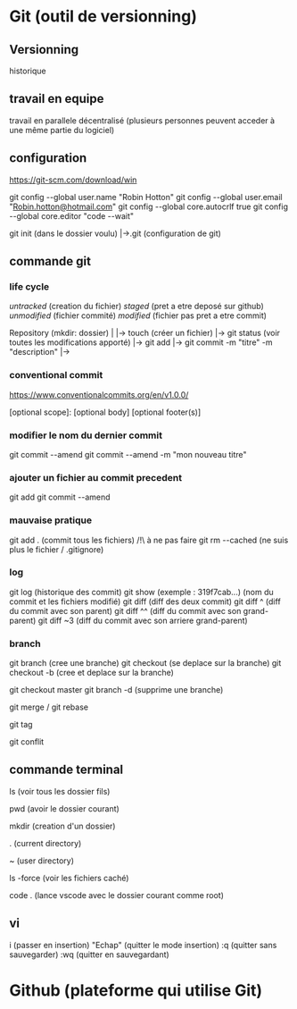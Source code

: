 # Git (outil de versionning)

## Versionning

historique

## travail en equipe

travail en parallele
décentralisé (plusieurs personnes peuvent acceder à une même partie du logiciel)

## configuration

https://git-scm.com/download/win

git config --global user.name "Robin Hotton"
git config --global user.email "Robin.hotton@hotmail.com"
git config --global core.autocrlf true
git config --global core.editor "code --wait"

git init (dans le dossier voulu)
|->.git (configuration de git)

## commande git

### life cycle

_untracked_ (creation du fichier)
_staged_ (pret a etre deposé sur github)
_unmodified_ (fichier commité)
_modified_ (fichier pas pret a etre commit)

Repository (mkdir: dossier)
|
|-> touch <filename> (créer un fichier)
|-> git status (voir toutes les modifications apporté)
|-> git add <fichier>
|-> git commit -m "titre" -m "description"
|->

### conventional commit

https://www.conventionalcommits.org/en/v1.0.0/

<type>[optional scope]: <description>
[optional body]
[optional footer(s)]

### modifier le nom du dernier commit

git commit --amend
git commit --amend -m "mon nouveau titre"

### ajouter un fichier au commit precedent

git add <fichier>
git commit --amend <fichier>

### mauvaise pratique

git add . (commit tous les fichiers) /!\ à ne pas faire
git rm --cached <fichier> (ne suis plus le fichier / .gitignore)

### log

git log (historique des commit)
git show <hash> (exemple : 319f7cab...) (nom du commit et les fichiers modifié)
git diff <hash1> <hash2> (diff des deux commit)
git diff <hash1>^ (diff du commit avec son parent)
git diff <hash1>^^ (diff du commit avec son grand-parent)
git diff <hash1>~3 (diff du commit avec son arriere grand-parent)

### branch

git branch <nom-branche> (cree une branche)
git checkout <nom-branche> (se deplace sur la branche)
git checkout -b <nom-branche> (cree et deplace sur la branche)

git checkout master
git branch -d <nom-branche> (supprime une branche)

git merge / git rebase

git tag

git conflit

## commande terminal

ls (voir tous les dossier fils)

pwd (avoir le dossier courant)

mkdir (creation d'un dossier)

. (current directory)

~ (user directory)

ls -force (voir les fichiers caché)

code . (lance vscode avec le dossier courant comme root)

## vi

i (passer en insertion)
"Echap" (quitter le mode insertion)
:q (quitter sans sauvegarder)
:wq (quitter en sauvegardant)

# Github (plateforme qui utilise Git)
